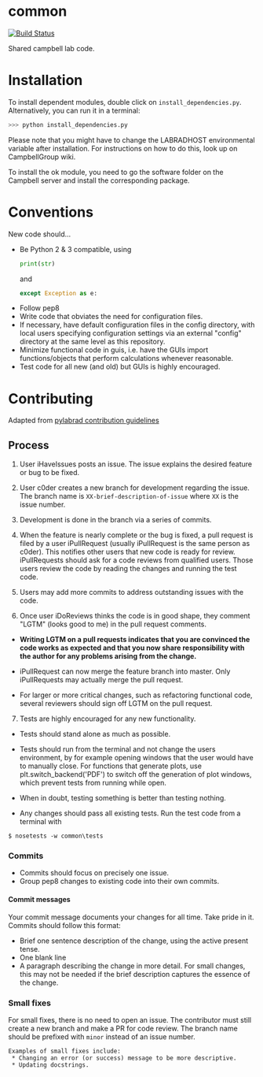 common
======

[![Build Status](https://travis-ci.org/CampbellGroup/common.svg?branch=166_include_travis)](https://travis-ci.org/CampbellGroup/common)



Shared campbell lab code.

# Installation
To install dependent modules, double click on ```install_dependencies.py```. Alternatively, you can run it in a terminal:

```bash
>>> python install_dependencies.py
```

Please note that you might have to change the LABRADHOST environmental variable after installation. For instructions on how to do this, look up on CampbellGroup wiki.

To install the ok module, you need to go the software folder on the Campbell server and install the corresponding package.

# Conventions
New code should...  
* Be Python 2 & 3 compatible, using
   ```python
   print(str)
   ````
   and
   ```python
   except Exception as e:
   ```
* Follow pep8  
* Write code that obviates the need for configuration files.
* If necessary, have default configuration files in the config directory, with local users specifying configuration settings via an external "config" directory at the  same level as this repository.    
* Minimize functional code in guis, i.e. have the GUIs import   functions/objects that perform calculations whenever reasonable.  
* Test code for all new (and old) but GUIs is highly encouraged.    


# Contributing
Adapted from [pylabrad contribution guidelines](https://github.com/labrad/labrad/blob/master/contributing.md)

## Process

1. User iHaveIssues posts an issue.  The issue explains the desired feature  or bug to be fixed.

2. User c0der creates a new branch for development regarding the issue. The branch name is `XX-brief-description-of-issue` where `XX` is the issue number.

3. Development is done in the branch via a series of commits.

4. When the feature is nearly complete or the bug is fixed, a pull request is filed by a user iPullRequest (usually iPullRequest is the same person as c0der).  This notifies other users that new code is ready for review. iPullRequests should ask for a code reviews from qualified users. Those users review the code by reading the changes and running the test code.

5. Users may add more commits to address outstanding issues with the code.

6. Once user iDoReviews thinks the code is in good shape, they comment "LGTM" (looks good to me) in the pull request comments.

- **Writing LGTM on a pull requests indicates that you are convinced the code works as expected and that you now share responsibility with the author for any problems arising from the change.**  

- iPullRequest can now merge the feature branch into master.  Only iPullRequests may actually merge the pull request.      

- For larger or more critical changes, such as refactoring functional code, several reviewers should sign off LGTM on the pull request.

7. Tests are highly encouraged for any new functionality.  
- Tests should stand alone as much as possible.  
- Tests should run from the terminal and not change the users environment, by for example opening windows that the user would have to manually close. For functions that generate plots, use plt.switch_backend('PDF') to switch off the generation of plot windows, which prevent tests from running while open.  
- When in doubt, testing something is better than testing nothing.  

- Any changes should pass all existing tests. Run the test code from a terminal with    
```
$ nosetests -w common\tests
```  

### Commits

* Commits should focus on precisely one issue.  
* Group pep8 changes to existing code into their own commits.  

#### Commit messages

Your commit message documents your changes for all time. Take pride in it. Commits should follow this format:

* Brief one sentence description of the change, using the active present tense.
* One blank line
* A paragraph describing the change in more detail. For small changes, this may not be needed if the brief description captures the essence of the change.


### Small fixes

For small fixes, there is no need to open an issue. The contributor must still create a new branch and make a PR for code review. The branch name should be prefixed with `minor` instead of an issue number.

    Examples of small fixes include:
     * Changing an error (or success) message to be more descriptive.
     * Updating docstrings.
